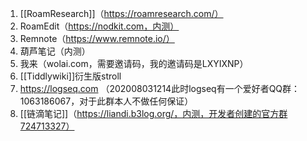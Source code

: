 1. [[RoamResearch]]（https://roamresearch.com/）
2. RoamEdit（https://nodkit.com，内测）
3. Remnote（https://www.remnote.io/）
4. 葫芦笔记（内测）
5. 我来（wolai.com，需要邀请码，我的邀请码是LXYIXNP）
6. [[Tiddlywiki]]衍生版stroll
7. https://logseq.com （202008031214此时logseq有一个爱好者QQ群：1063186067，对于此群本人不做任何保证）
8. [[链滴笔记]]（https://liandi.b3log.org/，内测，开发者创建的官方群724713327）
